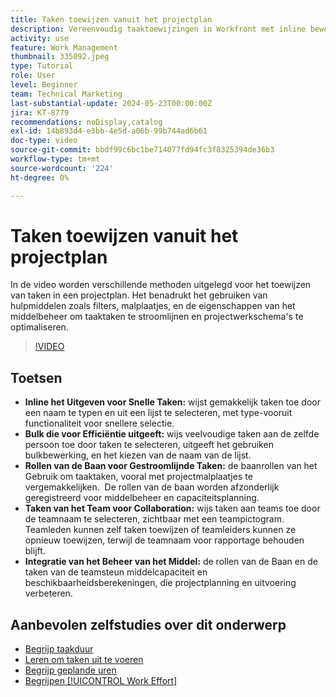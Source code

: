 ```yaml
---
title: Taken toewijzen vanuit het projectplan
description: Vereenvoudig taaktoewijzingen in Workfront met inline bewerken, bulkbewerking, taakrollen voor resourcebeheer, teamtoewijzingen voor samenwerking en berekeningen voor resourcecapaciteit voor efficiënte projectplanning.
activity: use
feature: Work Management
thumbnail: 335092.jpeg
type: Tutorial
role: User
level: Beginner
team: Technical Marketing
last-substantial-update: 2024-05-23T00:00:00Z
jira: KT-8779
recommendations: noDisplay,catalog
exl-id: 14b893d4-e3bb-4e5d-a06b-99b744ad6b61
doc-type: video
source-git-commit: bbdf99c6bc1be714077fd94fc3f8325394de36b3
workflow-type: tm+mt
source-wordcount: '224'
ht-degree: 0%

---
```


# Taken toewijzen vanuit het projectplan

In de video worden verschillende methoden uitgelegd voor het toewijzen van taken in een projectplan. Het benadrukt het gebruiken van hulpmiddelen zoals filters, malplaatjes, en de eigenschappen van het middelbeheer om taaktaken te stroomlijnen en projectwerkschema&#39;s te optimaliseren.


>[!VIDEO](https://video.tv.adobe.com/v/335092/?quality=12&learn=on&enablevpops=1)

## Toetsen

* **Inline het Uitgeven voor Snelle Taken:** wijst gemakkelijk taken toe door een naam te typen en uit een lijst te selecteren, met type-vooruit functionaliteit voor snellere selectie. &#x200B;
* **Bulk die voor Efficiëntie uitgeeft:** wijs veelvoudige taken aan de zelfde persoon toe door taken te selecteren, uitgeeft het gebruiken bulkbewerking, en het kiezen van de naam van de lijst. &#x200B;
* **Rollen van de Baan voor Gestroomlijnde Taken:** de baanrollen van het Gebruik om taaktaken, vooral met projectmalplaatjes te vergemakkelijken. &#x200B; De rollen van de baan worden afzonderlijk geregistreerd voor middelbeheer en capaciteitsplanning. &#x200B;
* **Taken van het Team voor Collaboration:** wijs taken aan teams toe door de teamnaam te selecteren, zichtbaar met een teampictogram. &#x200B; Teamleden kunnen zelf taken toewijzen of teamleiders kunnen ze opnieuw toewijzen, terwijl de teamnaam voor rapportage behouden blijft. &#x200B;
* **Integratie van het Beheer van het Middel:** de rollen van de Baan en de taken van de teamsteun middelcapaciteit en beschikbaarheidsberekeningen, die projectplanning en uitvoering verbeteren. &#x200B;


## Aanbevolen zelfstudies over dit onderwerp

* [Begrijp taakduur](/help/manage-work/tasks/understand-task-durations.md)
* [Leren om taken uit te voeren](/help/manage-work/tasks/learn-to-sequence-tasks.md)
* [Begrijp geplande uren](/help/manage-work/tasks/understand-planned-hours.md)
* [Begrijpen [!UICONTROL Work Effort]](/help/manage-work/tasks/understand-work-effort.md)

